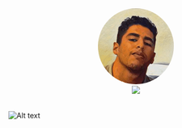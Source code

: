 
  <div align="center">
  <img src="./sm.gif" width=150 style="border-radius:50%"/>
  </div>
  <div align="center">
  <img src="https://komarev.com/ghpvc/?username=ArthurMaverick" width=150/>
  </div>
</br>

<!-- <figure><embed src="https://wakatime.com/share/@92b90678-e37c-4ea7-a4a4-fe38842d2f60/7f68b913-7b5c-4efd-9d3e-92e7a6279336.svg"></embed></figure> -->

![Alt text](https://wakatime.com/share/@92b90678-e37c-4ea7-a4a4-fe38842d2f60/7f68b913-7b5c-4efd-9d3e-92e7a6279336.svg)
<!-- <img src="https://wakatime.com/share/@92b90678-e37c-4ea7-a4a4-fe38842d2f60/7f68b913-7b5c-4efd-9d3e-92e7a6279336.svg"> -->